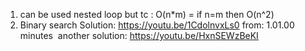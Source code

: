 1. can be used nested loop but tc : O(n*m) = if n=m then O(n^2)
2. Binary search
Solution: https://youtu.be/1CdolnvxLs0
from: 1.01.00 minutes
​
another solution: https://youtu.be/HxnSEWzBeKI
​